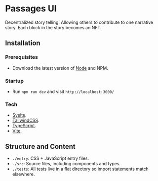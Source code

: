 # Passages UI

Decentralized story telling. Allowing others to contribute to one narrative story. Each block in the story becomes an NFT.

## Installation

### Prerequisites

- Download the latest version of [Node](https://nodejs.org/en/) and NPM.

### Startup

- Run `npm run dev` and visit `http://localhost:3000/`

### Tech

- [Svelte](https://svelte.dev).
- [TailwindCSS](https://tailwindcss.com).
- [TypeScript](https://www.typescriptlang.org).
- [Vite](https://vitejs.dev).

## Structure and Content

- `./entry`: CSS + JavaScript entry files.
- `./src`: Source files, including components and types.
- `./tests`: All tests live in a flat directory so import statements match elsewhere.
